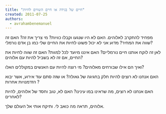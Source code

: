 ```yaml
---
title: "חיים של בגידה או חיים השווים לחיות"
created: 2011-07-25
authors: 
  - avrahambenemanuel
---
```


מפחיד להתקרב לאלוהים. האם לא היו שנגעו וקבלו כוויות? מי צריך את זה? האם זה שווה את המחיר? מדוע אני לא יכול פשוט לחיות את החיים שלי כמו בן אדם נורמלי?

לאן זה לוקח אותנו חיים נורמליים? האם איננו מיועד לכל למוות? האם זה שווה לחיות את החיים, אם זה לא בשביל להיות עם אלוהים?

ואיך הם אילו שבורחים מאלוהים? מי רוצה להיות עם האנשים במקוללים האלו?

האם אנחנו לא רוצים להיות חלק בחגיגה של גאולה? או שזה סתם עוד אירוע, אשר יבוא הזדמנויות אחרות ?

האם אנחנו לא רוצים, מה שראינו במו עינינו? האם לא, טוב וחסד של אלוהים, להיות לאחרים?

אלוהים, תראה מה כואב לי. ותיקח אותי אל העולם שלך.
